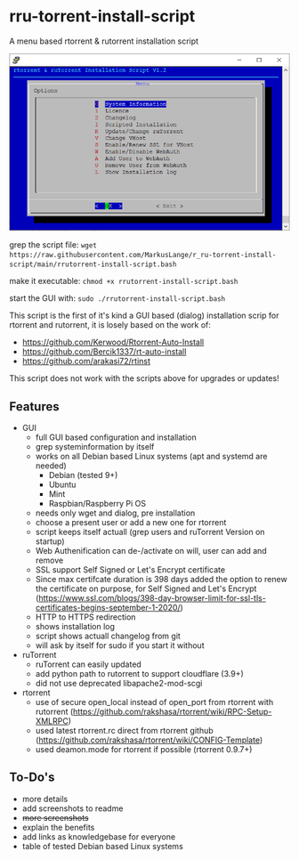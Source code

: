 # rru-torrent-install-script
A menu based rtorrent &amp; rutorrent installation script

![Logo](https://github.com/MarkusLange/r_ru-torrent-install-script/blob/main/screenshots/menu_with_log.PNG)

grep the script file:
`wget https://raw.githubusercontent.com/MarkusLange/r_ru-torrent-install-script/main/rrutorrent-install-script.bash`

make it executable:
`chmod +x rrutorrent-install-script.bash`

start the GUI with:
`sudo ./rrutorrent-install-script.bash`

This script is the first of it's kind a GUI based (dialog) installation scrip for rtorrent and rutorrent, it is losely based on the work of:
- https://github.com/Kerwood/Rtorrent-Auto-Install
- https://github.com/Bercik1337/rt-auto-install
- https://github.com/arakasi72/rtinst

This script does not work with the scripts above for upgrades or updates!

## Features ##
- GUI
  - full GUI based configuration and installation
  - grep systeminformation by itself
  - works on all Debian based Linux systems (apt and systemd are needed)
    - Debian (tested 9+)
    - Ubuntu
    - Mint
    - Raspbian/Raspberry Pi OS
  - needs only wget and dialog, pre installation
  - choose a present user or add a new one for rtorrent
  - script keeps itself actuall (grep users and ruTorrent Version on startup)
  - Web Authenification can de-/activate on will, user can add and remove
  - SSL support Self Signed or Let's Encrypt certificate
  - Since max certifcate duration is 398 days added the option to renew the certificate on purpose, for Self Signed and Let's Encrypt (https://www.ssl.com/blogs/398-day-browser-limit-for-ssl-tls-certificates-begins-september-1-2020/)
  - HTTP to HTTPS redirection
  - shows installation log
  - script shows actuall changelog from git
  - will ask by itself for sudo if you start it without
- ruTorrent
  - ruTorrent can easily updated
  - add python path to rutorrent to support cloudflare (3.9+)
  - did not use deprecated libapache2-mod-scgi
- rtorrent
  - use of secure open_local instead of open_port from rtorrent with rutorrent (https://github.com/rakshasa/rtorrent/wiki/RPC-Setup-XMLRPC)
  - used latest rtorrent.rc direct from rtorrent github (https://github.com/rakshasa/rtorrent/wiki/CONFIG-Template)
  - used deamon.mode for rtorrent if possible (rtorrent 0.9.7+)

## To-Do's ##
- more details
- add screenshots to readme
- ~~more screenshots~~
- explain the benefits
- add links as knowledgebase for everyone
- table of tested Debian based Linux systems
